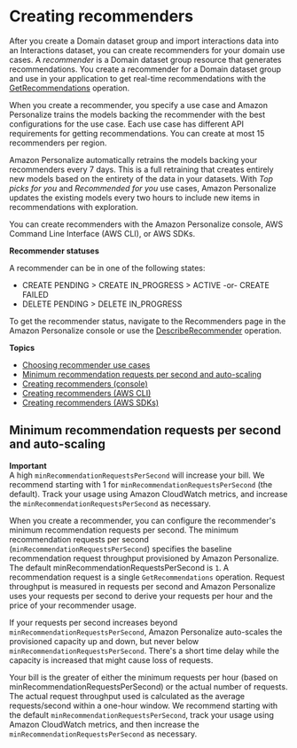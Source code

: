 # Creating recommenders<a name="creating-recommenders"></a>

After you create a Domain dataset group and import interactions data into an Interactions dataset, you can create recommenders for your domain use cases\. A *recommender* is a Domain dataset group resource that generates recommendations\. You create a recommender for a Domain dataset group and use in your application to get real\-time recommendations with the [GetRecommendations](API_RS_GetRecommendations.md) operation\. 

When you create a recommender, you specify a use case and Amazon Personalize trains the models backing the recommender with the best configurations for the use case\. Each use case has different API requirements for getting recommendations\. You can create at most 15 recommenders per region\.

 Amazon Personalize automatically retrains the models backing your recommenders every 7 days\. This is a full retraining that creates entirely new models based on the entirety of the data in your datasets\. With *Top picks for you* and *Recommended for you* use cases, Amazon Personalize updates the existing models every two hours to include new items in recommendations with exploration\. 

 You can create recommenders with the Amazon Personalize console, AWS Command Line Interface \(AWS CLI\), or AWS SDKs\. 

**Recommender statuses**

A recommender can be in one of the following states:
+ CREATE PENDING > CREATE IN\_PROGRESS > ACTIVE \-or\- CREATE FAILED
+ DELETE PENDING > DELETE IN\_PROGRESS

To get the recommender status, navigate to the Recommenders page in the Amazon Personalize console or use the [DescribeRecommender](API_DescribeRecommender.md) operation\.

**Topics**
+ [Choosing recommender use cases](domain-use-cases.md)
+ [Minimum recommendation requests per second and auto\-scaling](#min-rrps-auto-scaling)
+ [Creating recommenders \(console\)](creating-recommenders-console.md)
+ [Creating recommenders \(AWS CLI\)](creating-recommenders-cli.md)
+ [Creating recommenders \(AWS SDKs\)](creating-recommenders-sdk.md)

## Minimum recommendation requests per second and auto\-scaling<a name="min-rrps-auto-scaling"></a>

**Important**  
A high `minRecommendationRequestsPerSecond` will increase your bill\. We recommend starting with 1 for `minRecommendationRequestsPerSecond` \(the default\)\. Track your usage using Amazon CloudWatch metrics, and increase the `minRecommendationRequestsPerSecond` as necessary\.

When you create a recommender, you can configure the recommender's minimum recommendation requests per second\. The minimum recommendation requests per second \(`minRecommendationRequestsPerSecond`\) specifies the baseline recommendation request throughput provisioned by Amazon Personalize\. The default minRecommendationRequestsPerSecond is `1`\. A recommendation request is a single `GetRecommendations` operation\. Request throughput is measured in requests per second and Amazon Personalize uses your requests per second to derive your requests per hour and the price of your recommender usage\. 

 If your requests per second increases beyond `minRecommendationRequestsPerSecond`, Amazon Personalize auto\-scales the provisioned capacity up and down, but never below `minRecommendationRequestsPerSecond`\. There's a short time delay while the capacity is increased that might cause loss of requests\.

 Your bill is the greater of either the minimum requests per hour \(based on minRecommendationRequestsPerSecond\) or the actual number of requests\. The actual request throughput used is calculated as the average requests/second within a one\-hour window\. We recommend starting with the default `minRecommendationRequestsPerSecond`, track your usage using Amazon CloudWatch metrics, and then increase the `minRecommendationRequestsPerSecond` as necessary\. 